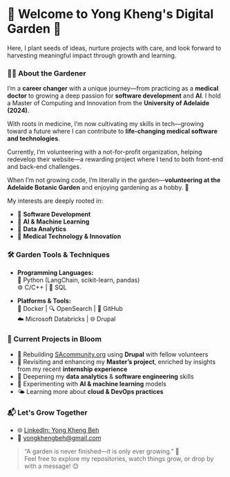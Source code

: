 # 🌱 Welcome to Yong Kheng's Digital Garden 🌿  
Here, I plant seeds of ideas, nurture projects with care, and look forward to harvesting meaningful impact through growth and learning.

### 👨‍💻 About the Gardener  
I’m a **career changer** with a unique journey—from practicing as a **medical doctor** to growing a deep passion for **software development** and **AI**. I hold a Master of Computing and Innovation from the **University of Adelaide (2024)**.

With roots in medicine, I’m now cultivating my skills in tech—growing toward a future where I can contribute to **life-changing medical software and technologies**.

Currently, I’m volunteering with a not-for-profit organization, helping redevelop their website—a rewarding project where I tend to both front-end and back-end challenges.

When I’m not growing code, I’m literally in the garden—**volunteering at the Adelaide Botanic Garden** and enjoying gardening as a hobby. 🌿

My interests are deeply rooted in:  
- 🌾 **Software Development**  
- 🌻 **AI & Machine Learning**  
- 🌸 **Data Analytics**  
- 🌿 **Medical Technology & Innovation**

### 🛠️ Garden Tools & Techniques  
- **Programming Languages:**  
  🐍 Python (LangChain, scikit-learn, pandas)  
  ⚙️ C/C++ | 🧠 SQL  

- **Platforms & Tools:**  
  🐳 Docker | 🔍 OpenSearch | 🐙 GitHub  
  ☁️ Microsoft Databricks | 🌐 Drupal  

### 🚧 Current Projects in Bloom  
- 🌼 Rebuilding [SAcommunity.org](https://sacommunity.org/) using **Drupal** with fellow volunteers
- 🌱 Revisiting and enhancing my **Master’s project**, enriched by insights from my recent **internship experience**  
- 🌻 Deepening my **data analytics** & **software engineering** skills  
- 🌱 Experimenting with **AI & machine learning** models  
- 🌤️ Learning more about **cloud & DevOps practices**

### 📬 Let's Grow Together  
- 🌐 [LinkedIn: Yong Kheng Beh](https://www.linkedin.com/in/yong-kheng-beh)  
- 📧 yongkhengbeh@gmail.com  

> “A garden is never finished—it is only ever growing.” 🌾  
Feel free to explore my repositories, watch things grow, or drop by with a message! 😊

<!--
**Kheng2023/Kheng2023** is a ✨ _special_ ✨ repository because its `README.md` (this file) appears on your GitHub profile.

Here are some ideas to get you started:

- 🔭 I’m currently working on ...
- 🌱 I’m currently learning ...
- 👯 I’m looking to collaborate on ...
- 🤔 I’m looking for help with ...
- 💬 Ask me about ...
- 📫 How to reach me: ...
- 😄 Pronouns: ...
- ⚡ Fun fact: ...
-->
